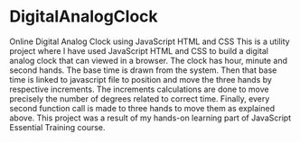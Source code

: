 # DigitalAnalogClock
Online Digital Analog Clock using JavaScript HTML and CSS
This is a utility project where I have used JavaScript HTML and CSS to build a digital analog clock that can viewed in a browser. The clock has hour, minute and second hands. The base time is drawn from the system.
Then that base time is linked to javascript file to position and move the three hands by respective increments. The increments calculations are done to move precisely the number of degrees related to correct time.
Finally, every second function call is made to three hands to move them as explained above.
This project was a result of my hands-on learning part of JavaScript Essential Training course.
